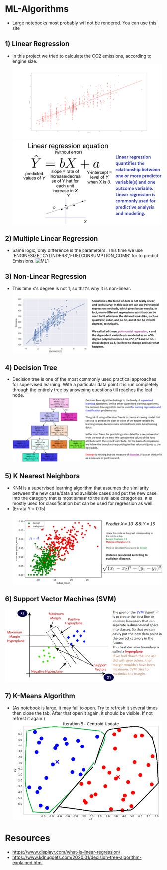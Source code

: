# ML-Algorithms
* Large notebooks most probably will not be rendered. You can use [this](https://nbviewer.jupyter.org/) site
## 1) Linear Regression
- In this project we tried to calculate the CO2 emissions, according to engine size.
![LR1](https://github.com/Frightera/ML-Algorithms/blob/master/Linear%20Regression/graphs/Engine-Emission%20Fit.png)
![LR](https://github.com/Frightera/ML-Algorithms/blob/master/Readme%20Images/simple-linear-regression-equation-624x468.jpg)

## 2) Multiple Linear Regression
- Same logic, only difference is the parameters. This time we use 'ENGINESIZE','CYLINDERS','FUELCONSUMPTION_COMB' for to predict Emissions.
![ML1](https://i.morioh.com/2020/04/14/74bd389a2f28.jpg)

## 3) Non-Linear Regression
- This time x's degree is not 1, so that's why it is non-linear. 
![NL1](https://github.com/Frightera/ML-Algorithms/blob/master/Readme%20Images/EngineSize%20Poly.png)

## 4) Decision Tree
- Decision tree is one of the most commonly used practical approaches for supervised learning. With a 
particular data point it is run completely through the entirely tree by answering questions till reaches the leaf node.
![DT](https://github.com/Frightera/ML-Algorithms/blob/master/Readme%20Images/drugtree.png)

## 5) K Nearest Neighbors
- KNN is a supervised learning algorithm that assumes the similarity between the new case/data and available cases and put the new case into the category that is most similar to the available categories. It is mostly used for classification but can be used for regression as well.
- (Errata Y = 0.15)
![KNN](https://github.com/Frightera/ML-Algorithms/blob/master/Readme%20Images/KNN%20Explained.jpg)

## 6) Support Vector Machines (SVM)
![SVM](https://github.com/Frightera/ML-Algorithms/blob/master/Readme%20Images/support-vector-machine-algorithm.png)

## 7) K-Means Algorithm
- (As notebook is large, it may fail to open. Try to refresh it several times then close the tab. After that open it again, it should be visible. If not refrest it again.)
![KM](https://github.com/Frightera/ML-Algorithms/blob/master/Readme%20Images/k%20means.png)

# Resources
* https://www.displayr.com/what-is-linear-regression/
* https://www.kdnuggets.com/2020/01/decision-tree-algorithm-explained.html
